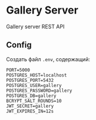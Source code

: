# Gallery Server

Gallery server REST API

## Config

Создать файл `.env`, содержащий: 

```dotenv
PORT=5000
POSTGRES_HOST=localhost
POSTGRES_PORT=5432
POSTGRES_USER=gallery
POSTGRES_PASSWORD=gallery
POSTGRES_DB=gallery
BCRYPT_SALT_ROUNDS=10
JWT_SECRET=gallery
JWT_EXPIRES_IN=12s
```